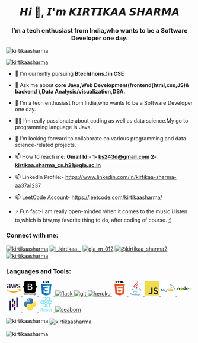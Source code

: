 <h1 align="center">𝙃𝙞 👋, 𝙄'𝙢 𝙆𝙄𝙍𝙏𝙄𝙆𝘼𝘼 𝙎𝙃𝘼𝙍𝙈𝘼</h1>
<h3 align="center">I’m a tech enthusiast from India,who wants to be a Software Developer one day.</h3>

<p align="left"> <img src="https://komarev.com/ghpvc/?username=kirtikaasharma&label=Profile%20views&color=0e75b6&style=flat" alt="kirtikaasharma" /> </p>

<p align="left"> <a href="https://github.com/ryo-ma/github-profile-trophy"><img src="https://github-profile-trophy.vercel.app/?username=kirtikaasharma" alt="kirtikaasharma" /></a> </p>

- 🌱 I’m currently pursuing **Btech(hons.)in CSE**

- 💬 Ask me about **core Java,Web Development(frontend(html,css,JS)& backend ),Data Analysis/visualization,DSA.**
- 🔭 I’m a tech enthusiast from India,who wants to be a Software Developer one day.
- 👨‍💻 I’m really passionate about coding as well as data science.My go to programming language is Java.
- 👯 I’m looking forward to collaborate on various programming and data science-related projects.
- 📫 How to reach me: **Gmail Id:- 1- ks243d@gmail.com 2- kirtikaa.sharma_cs.h21@gla.ac.in**
- 📫 LinkedIn Profile:- https://www.linkedin.com/in/kirtikaa-sharma-aa37a1237
- 📫 LeetCode Account- https://leetcode.com/kirtikaasharma/
- ⚡ Fun fact-I am really open-minded when it comes to the music i listen to,which is btw,my favorite thing to do, after coding of course. ;)

<h3 align="left">Connect with me:</h3>
<p align="left">
<a href="https://linkedin.com/in/kirtikaasharma" target="blank"><img align="center" src="https://raw.githubusercontent.com/rahuldkjain/github-profile-readme-generator/master/src/images/icons/Social/linked-in-alt.svg" alt="kirtikaasharma" height="30" width="40" /></a>
<a href="https://instagram.com/_.kirtikaa._" target="blank"><img align="center" src="https://raw.githubusercontent.com/rahuldkjain/github-profile-readme-generator/master/src/images/icons/Social/instagram.svg" alt="_.kirtikaa._" height="30" width="40" /></a>
<a href="https://www.codechef.com/users/gla_m_012" target="blank"><img align="center" src="https://cdn.jsdelivr.net/npm/simple-icons@3.1.0/icons/codechef.svg" alt="gla_m_012" height="30" width="40" /></a>
<a href="https://www.hackerrank.com/@kirtikaa_sharma2" target="blank"><img align="center" src="https://raw.githubusercontent.com/rahuldkjain/github-profile-readme-generator/master/src/images/icons/Social/hackerrank.svg" alt="@kirtikaa_sharma2" height="30" width="40" /></a>
<a href="https://www.leetcode.com/kirtikaasharma" target="blank"><img align="center" src="https://raw.githubusercontent.com/rahuldkjain/github-profile-readme-generator/master/src/images/icons/Social/leet-code.svg" alt="kirtikaasharma" height="30" width="40" /></a>
</p>

<h3 align="left">Languages and Tools:</h3>
<p align="left"> <a href="https://aws.amazon.com" target="_blank" rel="noreferrer"> <img src="https://raw.githubusercontent.com/devicons/devicon/master/icons/amazonwebservices/amazonwebservices-original-wordmark.svg" alt="aws" width="40" height="40"/> </a> <a href="https://getbootstrap.com" target="_blank" rel="noreferrer"> <img src="https://raw.githubusercontent.com/devicons/devicon/master/icons/bootstrap/bootstrap-plain-wordmark.svg" alt="bootstrap" width="40" height="40"/> </a> <a href="https://www.w3schools.com/css/" target="_blank" rel="noreferrer"> <img src="https://raw.githubusercontent.com/devicons/devicon/master/icons/css3/css3-original-wordmark.svg" alt="css3" width="40" height="40"/> </a> <a href="https://flask.palletsprojects.com/" target="_blank" rel="noreferrer"> <img src="https://www.vectorlogo.zone/logos/pocoo_flask/pocoo_flask-icon.svg" alt="flask" width="40" height="40"/> </a> <a href="https://git-scm.com/" target="_blank" rel="noreferrer"> <img src="https://www.vectorlogo.zone/logos/git-scm/git-scm-icon.svg" alt="git" width="40" height="40"/> </a> <a href="https://heroku.com" target="_blank" rel="noreferrer"> <img src="https://www.vectorlogo.zone/logos/heroku/heroku-icon.svg" alt="heroku" width="40" height="40"/> </a> <a href="https://www.w3.org/html/" target="_blank" rel="noreferrer"> <img src="https://raw.githubusercontent.com/devicons/devicon/master/icons/html5/html5-original-wordmark.svg" alt="html5" width="40" height="40"/> </a> <a href="https://www.java.com" target="_blank" rel="noreferrer"> <img src="https://raw.githubusercontent.com/devicons/devicon/master/icons/java/java-original.svg" alt="java" width="40" height="40"/> </a> <a href="https://developer.mozilla.org/en-US/docs/Web/JavaScript" target="_blank" rel="noreferrer"> <img src="https://raw.githubusercontent.com/devicons/devicon/master/icons/javascript/javascript-original.svg" alt="javascript" width="40" height="40"/> </a> <a href="https://www.mysql.com/" target="_blank" rel="noreferrer"> <img src="https://raw.githubusercontent.com/devicons/devicon/master/icons/mysql/mysql-original-wordmark.svg" alt="mysql" width="40" height="40"/> </a> <a href="https://nodejs.org" target="_blank" rel="noreferrer"> <img src="https://raw.githubusercontent.com/devicons/devicon/master/icons/nodejs/nodejs-original-wordmark.svg" alt="nodejs" width="40" height="40"/> </a> <a href="https://pandas.pydata.org/" target="_blank" rel="noreferrer"> <img src="https://raw.githubusercontent.com/devicons/devicon/2ae2a900d2f041da66e950e4d48052658d850630/icons/pandas/pandas-original.svg" alt="pandas" width="40" height="40"/> </a> <a href="https://www.python.org" target="_blank" rel="noreferrer"> <img src="https://raw.githubusercontent.com/devicons/devicon/master/icons/python/python-original.svg" alt="python" width="40" height="40"/> </a> <a href="https://reactjs.org/" target="_blank" rel="noreferrer"> <img src="https://raw.githubusercontent.com/devicons/devicon/master/icons/react/react-original-wordmark.svg" alt="react" width="40" height="40"/> </a> <a href="https://seaborn.pydata.org/" target="_blank" rel="noreferrer"> <img src="https://seaborn.pydata.org/_images/logo-mark-lightbg.svg" alt="seaborn" width="40" height="40"/> </a> </p>

<p><img align="left" src="https://github-readme-stats.vercel.app/api/top-langs?username=kirtikaasharma&show_icons=true&locale=en&layout=compact" alt="kirtikaasharma" /></p>

<p>&nbsp;<img align="center" src="https://github-readme-stats.vercel.app/api?username=kirtikaasharma&show_icons=true&locale=en" alt="kirtikaasharma" /></p>

<p><img align="center" src="https://github-readme-streak-stats.herokuapp.com/?user=kirtikaasharma&" alt="kirtikaasharma" /></p>


<!---
kirtikaasharma/kirtikaasharma is a ✨ special ✨ repository because its `README.md` (this file) appears on your GitHub profile.
You can click the Preview link to take a look at your changes.
--->
